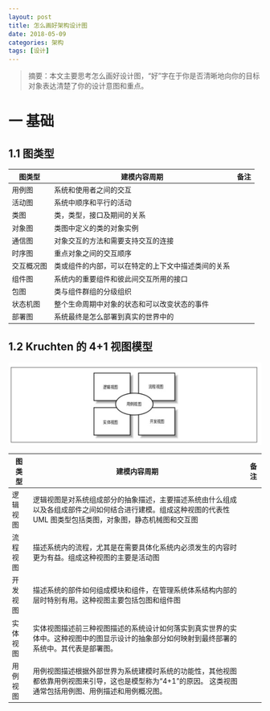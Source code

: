 ```yaml
---
layout: post
title: 怎么画好架构设计图
date: 2018-05-09
categories: 架构
tags: [设计]
---
```


> 摘要：本文主要思考怎么画好设计图，“好”字在于你是否清晰地向你的目标对象表达清楚了你的设计意图和重点。

# 一 基础

## 1.1 图类型

| 图类型 | 建模内容周期| 备注
|-----|--------| -------
| 用例图 | 系统和使用者之间的交互 | 
| 活动图 | 系统中顺序和平行的活动 | 
| 类图 | 类，类型，接口及期间的关系 | 
| 对象图 | 类图中定义的类的对象实例 | 
| 通信图 | 对象交互的方法和需要支持交互的连接 |  
| 时序图 | 重点对象之间的交互顺序 |
| 交互概况图 | 类或组件的内部，可以在特定的上下文中描述类间的关系 |
| 组件图 | 系统内的重要组件和彼此间交互所用的接口 |
| 包图 | 类与组件群组的分级组织 |
| 状态机图 | 整个生命周期中对象的状态和可以改变状态的事件 | 
| 部署图 | 系统最终是怎么部署到真实的世界中的 | 

## 1.2 Kruchten 的 4+1 视图模型

![观察者模式结构图](../images/4+1.jpeg)

| 图类型 | 建模内容周期| 备注
|-----|--------| -------
| 逻辑视图 | 逻辑视图是对系统组成部分的抽象描述，主要描述系统由什么组成以及各组成部件之间如何结合进行建模。组成这种视图的代表性 UML 图类型包括类图，对象图，静态机械图和交互图 | 
| 流程视图 | 描述系统内的流程，尤其是在需要具体化系统内必须发生的内容时更为有益。组成这种视图的主要是活动图 | 
| 开发视图 | 描述系统的部件如何组成模块和组件，在管理系统体系结构内部的层时特别有用。这种视图主要包括包图和组件图 | 
| 实体视图 | 实体视图描述前三种视图描述的系统设计如何落实到真实世界的实体中。这种视图中的图显示设计的抽象部分如何映射到最终部署的系统中。其代表是部署图。 | 
| 用例视图 | 用例视图描述根据外部世界为系统建模时系统的功能性，其他视图都依靠用例视图来引导，这也是模型称为“4+1”的原因。 这类视图通常包括用例图、用例描述和用例概况图。|  
